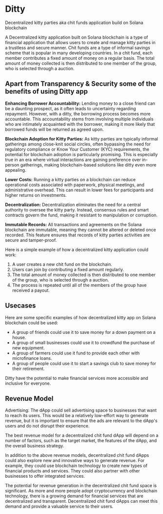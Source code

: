 # Ditty
Decentralized kitty parties aka chit funds application build on Solana blockchain

A Decentralized kitty application built on Solana blockchain is a type of financial application that allows users to create and manage kitty parties in a trustless and secure manner. Chit funds are a type of informal savings scheme that is popular in many developing countries. In a chit fund, each member contributes a fixed amount of money on a regular basis. The total amount of money collected is then distributed to one member of the group, who is selected through a auction.

## Apart from Transparency & Security some of the benefits of using Ditty app

**Enhancing Borrower Accountability:**
Lending money to a close friend can be a daunting prospect, as it often leads to uncertainty regarding repayment. However, with a ditty, the borrowing process becomes more accountable. This accountability stems from involving multiple individuals who are intimately acquainted with the borrower, making it more likely that borrowed funds will be returned as agreed upon.

**Blockchain Adoption for Kitty Parties:**
As kitty parties are typically informal gatherings among close-knit social circles, often bypassing the need for regulatory compliance or Know Your Customer (KYC) requirements, the potential for blockchain adoption is particularly promising. This is especially true in an era where virtual interactions are gaining preference over in-person gatherings, making blockchain-based solutions like ditty even more appealing.

**Lower Costs:**
Running a kitty parties on a blockchain can reduce operational costs associated with paperwork, physical meetings, and administrative overhead. This can result in lower fees for participants and higher returns on investments.

**Decentralization:**
Decentralization eliminates the need for a central authority to oversee the kitty party. Instead, consensus rules and smart contracts govern the fund, making it resistant to manipulation or corruption.

**Immutable Records:**
All transactions and agreements on the Solana blockchain are immutable, meaning they cannot be altered or deleted once recorded. This feature ensures that records of kitty parties activities are secure and tamper-proof.

Here is a simple example of how a decentralized kitty application could work:
1) A user creates a new chit fund on the blockchain.
2) Users can join by contributing a fixed amount regularly.
3) The total amount of money collected is then distributed to one member of the group, who is selected through a auction.
4) The process is repeated until all of the members of the group have received a payout.
   
## Usecases
Here are some specific examples of how decentralized kitty app on Solana blockchain could be used:
- A group of friends could use it to save money for a down payment on a house.
- A group of small businesses could use it to crowdfund the purchase of new equipment.
- A group of farmers could use it fund to provide each other with microfinance loans.
- A group of people could use it to start a savings club to save money for their retirement.

Ditty have the potential to make financial services more accessible and inclusive for everyone.





## Revenue Model 


Advertising: The dApp could sell advertising space to businesses that want to reach its users. This would be a relatively low-effort way to generate revenue, but it is important to ensure that the ads are relevant to the dApp's users and do not disrupt their experience.


The best revenue model for a decentralized chit fund dApp will depend on a number of factors, such as the target market, the features of the dApp, and the overall business strategy.

In addition to the above revenue models, decentralized chit fund dApps could also explore new and innovative ways to generate revenue. For example, they could use blockchain technology to create new types of financial products and services. They could also partner with other businesses to offer integrated services.

The potential for revenue generation in the decentralized chit fund space is significant. As more and more people adopt cryptocurrency and blockchain technology, there is a growing demand for financial services that are decentralized and transparent. Decentralized chit fund dApps can meet this demand and provide a valuable service to their users.

